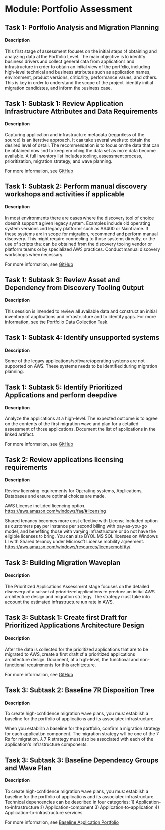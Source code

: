 
# Module: Portfolio Assessment
## Task 1: Portfolio Analysis and Migration Planning
#### Description
This first stage of assessment focuses on the initial steps of obtaining and analyzing data at the Portfolio Level. The main objective is to identify business drivers and collect general data from applications and infrastructure in order to obtain an initial view of the portfolio, including high-level technical and business attributes such as application names, environment, product versions, criticality, performance values, and others. This is key in order to understand the scope of the project, identify initial migration candidates, and inform the business case.
## Task 1: Subtask 1: Review Application Infrastructure Attributes and Data Requirements
#### Description
Capturing application and infrastructure metadata (regardless of the source) is an iterative approach. It can take several weeks to obtain the desired level of detail. The recommendation is to focus on the data that can be obtained now and to keep enriching the data set as more data become available. A full inventory list includes tooling, assessment process, prioritization, migration strategy, and wave planning. 

For more information, see [GitHub](https://github.com/aws-samples/aws-migops-guidance/blob/main/General-Migration/v1.0/Portfolio/PortfolioAssessment/1-Portfolio-Discovery-and-Initial-Planning/Template---Application-and-Infrastructure-Inventory.md)
## Task 1: Subtask 2: Perform manual discovery workshops and activities if applicable
#### Description
In most environments there are cases where the discovery tool of choice doesnít support a given legacy system. Examples include old operating system versions and legacy platforms such as AS400 or Mainframe. If these systems are in scope for migration, recommend and perform manual discovery. This might require connecting to those systems directly, or the use of scripts that can be obtained from the discovery tooling vendor or platform teams or by specialized AWS practices. Conduct manual discovery workshops when necessary. 

For more information, see [GitHub](https://github.com/aws-samples/aws-migops-guidance/blob/main/General-Migration/v1.0/Portfolio/PortfolioAssessment/1-Portfolio-Discovery-and-Initial-Planning/Template---Application-and-Infrastructure-Inventory.md)
## Task 1: Subtask 3: Review Asset and Dependency from Discovery Tooling Output
#### Description
This session is intended to review all available data and construct an initial inventory of applications and infrastructure and to identify gaps. For more information, see the Portfolio Data Collection Task.
## Task 1: Subtask 4: Identify unsupported systems
#### Description
Some of the legacy applications/software/operating systems are not supported on AWS. These systems needs to be identified during migration planning.
## Task 1: Subtask 5: Identify Prioritized Applications and perform deepdive
#### Description
Analyze the applications at a high-level. The expected outcome is to agree on the contents of the first migration wave and plan for a detailed assessment of those applications. Document the list of applications in the linked artifact. 

For more information, see [GitHub](https://github.com/aws-samples/aws-migops-guidance/blob/main/General-Migration/v1.0/Portfolio/PortfolioAssessment/1-Portfolio-Discovery-and-Initial-Planning/Artifact---Prioritized-Applications-(wave-1-or-pilots).md)
## Task 2: Review applications licensing requirements
#### Description
Review licensing requirements for Operating systems, Applications, Databases and ensure optimal choices are made. 

AWS License included licencing option. https://aws.amazon.com/windows/faq/#licensing

Shared tenancy becomes more cost effective with License Included option as customers pay per instance per second billing with pay-as-you-go model, and benefiting those with varying infrastructure or do not have the eligible licenses to bring. You can also BYOL MS SQL licenses on Windows LI with Shared tenancy under Microsoft License mobility agreement. https://aws.amazon.com/windows/resources/licensemobility/
## Task 3: Building Migration Waveplan
#### Description
The Prioritized Applications Assessment stage focuses on the detailed discovery of a subset of prioritized applications to produce an initial AWS architecture design and migration strategy. The strategy must take into account the estimated infrastructure run rate in AWS.
## Task 3: Subtask 1: Create first Draft for Prioritized Applications Architecture Design
#### Description
After the data is collected for the prioritized applications that are to be migrated to AWS, create a first draft of a prioritized applications architecture design. Document, at a high-level, the functional and non-functional requirements for this architecture.

For more information, see [GitHub](https://github.com/aws-samples/aws-migops-guidance/blob/main/General-Migration/v1.0/Portfolio/PortfolioAssessment/2-Prioritized-Applications-Assessment/Template---Application-AWS-Architecture-Design-and-Migration-Strategy.md)
## Task 3: Subtask 2: Baseline 7R Disposition Tree
#### Description
To create high-confidence migration wave plans, you must establish a baseline for the portfolio of applications and its associated infrastructure. 

When you establish a baseline for the portfolio, confirm a migration strategy for each application component. The migration strategy will be one of the 7 Rs for migration. A 7 R strategy must also be associated with each of the application's infrastructure components.
## Task 3: Subtask 3: Baseline Dependency Groups and Wave Plan
#### Description
To create high-confidence migration wave plans, you must establish a baseline for the portfolio of applications and its associated infrastructure. Technical dependencies can be described in four categories: 1) Application-to-infrastructure 2) Application-component 3) Application-to-application 4) Application-to-infrastructure services 

For more information, see [Baseline Application Portfolio](https://docs.aws.amazon.com/prescriptive-guidance/latest/application-portfolio-assessment-guide/baseline-application-portfolio.html.)
